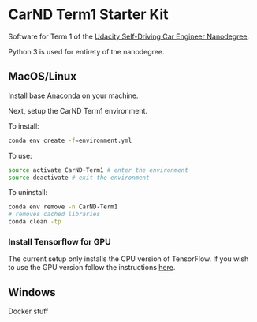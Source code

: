# CarND Term1 Starter Kit

Software for Term 1 of the [Udacity Self-Driving Car Engineer Nanodegree](https://www.udacity.com/course/self-driving-car-engineer-nanodegree--nd013).

Python 3 is used for entirety of the nanodegree.

## MacOS/Linux

Install [base Anaconda](http://conda.pydata.org/miniconda.html) on your machine.

Next, setup the CarND Term1 environment.

To install:

```sh
conda env create -f=environment.yml
```

To use:

```sh
source activate CarND-Term1 # enter the environment
source deactivate # exit the environment
```

To uninstall:

```sh
conda env remove -n CarND-Term1
# removes cached libraries
conda clean -tp
```

### Install Tensorflow for GPU

The current setup only installs the CPU version of TensorFlow. If you wish to use the GPU version follow the instructions [here](https://www.tensorflow.org/get_started).

## Windows

Docker stuff

